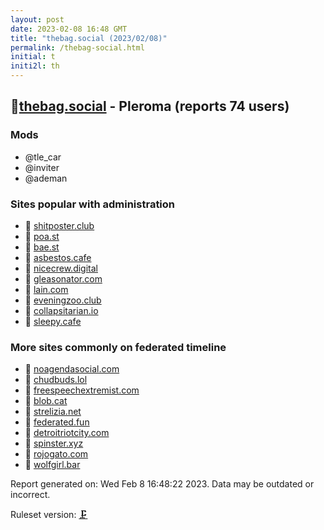 ```yaml
---
layout: post
date: 2023-02-08 16:48 GMT
title: "thebag.social (2023/02/08)"
permalink: /thebag-social.html
initial: t
initi2l: th
---
```


## 🐘[thebag.social](https://thebag.social) - Pleroma (reports 74 users)

### Mods
 * @tle_car
 * @inviter
 * @ademan

### Sites popular with administration

* 🧸 [shitposter.club](/shitposter-club.html)
* 🧸 [poa.st](/poa-st.html)
* 🧸 [bae.st](/bae-st.html)
* 🧸 [asbestos.cafe](/asbestos-cafe.html)
* 🧸 [nicecrew.digital](/nicecrew-digital.html)
* 🧸 [gleasonator.com](/gleasonator-com.html)
* 🧸 [lain.com](/lain-com.html)
* 🐘 [eveningzoo.club](/eveningzoo-club.html)
* 🧸 [collapsitarian.io](/collapsitarian-io.html)
* 🧸 [sleepy.cafe](/sleepy-cafe.html)

### More sites commonly on federated timeline

* 💉 [noagendasocial.com](/noagendasocial-com.html)
* 🧸 [chudbuds.lol](/chudbuds-lol.html)
* 🐘 [freespeechextremist.com](/freespeechextremist-com.html)
* 🧸 [blob.cat](/blob-cat.html)
* 🧸 [strelizia.net](/strelizia-net.html)
* 🧸 [federated.fun](/federated-fun.html)
* 🧸 [detroitriotcity.com](/detroitriotcity-com.html)
* 🐘 [spinster.xyz](/spinster-xyz.html)
* 🧸 [rojogato.com](/rojogato-com.html)
* 🐘 [wolfgirl.bar](/wolfgirl-bar.html)

Report generated on: Wed Feb  8 16:48:22 2023. Data may be outdated or incorrect.

Ruleset version: [🗜](/version-clamp)

